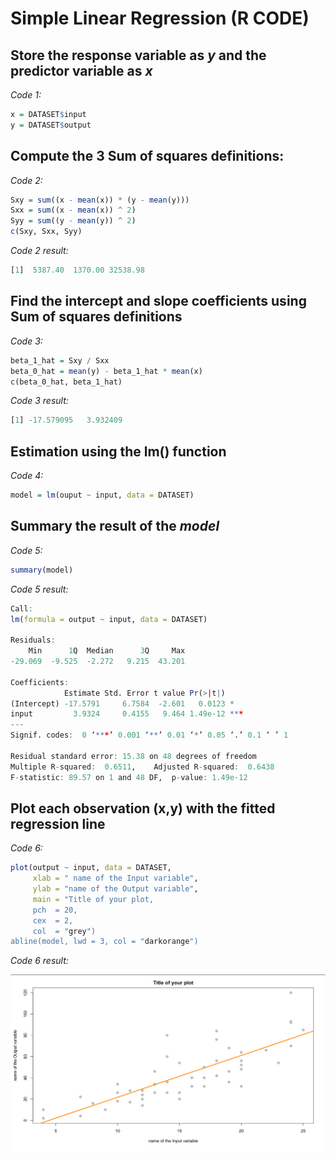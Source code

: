 # Simple Linear Regression (R CODE)

## Store the response variable as $y$ and the predictor variable as $x$

*Code 1:*
```R
x = DATASET$input
y = DATASET$output
```

## Compute the 3 Sum of squares definitions:

*Code 2:*
```R
Sxy = sum((x - mean(x)) * (y - mean(y)))
Sxx = sum((x - mean(x)) ^ 2)
Syy = sum((y - mean(y)) ^ 2)
c(Sxy, Sxx, Syy)
```

*Code 2 result:*
```R
[1]  5387.40  1370.00 32538.98
```

## Find the intercept and slope coefficients using Sum of squares definitions

*Code 3:*
```R
beta_1_hat = Sxy / Sxx
beta_0_hat = mean(y) - beta_1_hat * mean(x)
c(beta_0_hat, beta_1_hat)
```
*Code 3 result:*
```R
[1] -17.579095   3.932409
```

## Estimation using the lm() function

*Code 4:*
```R
model = lm(ouput ~ input, data = DATASET)
```

## Summary the result of the *model*

*Code 5:*
```R
summary(model)
```
*Code 5 result:*
```R
Call:
lm(formula = output ~ input, data = DATASET)

Residuals:
    Min      1Q  Median      3Q     Max 
-29.069  -9.525  -2.272   9.215  43.201 

Coefficients:
            Estimate Std. Error t value Pr(>|t|)    
(Intercept) -17.5791     6.7584  -2.601   0.0123 *  
input         3.9324     0.4155   9.464 1.49e-12 ***
---
Signif. codes:  0 ‘***’ 0.001 ‘**’ 0.01 ‘*’ 0.05 ‘.’ 0.1 ‘ ’ 1

Residual standard error: 15.38 on 48 degrees of freedom
Multiple R-squared:  0.6511,	Adjusted R-squared:  0.6438 
F-statistic: 89.57 on 1 and 48 DF,  p-value: 1.49e-12
```

## Plot each observation (x,y) with the fitted regression line

*Code 6:*
```R
plot(output ~ input, data = DATASET,
     xlab = " name of the Input variable",
     ylab = "name of the Output variable",
     main = "Title of your plot,
     pch  = 20,
     cex  = 2,
     col  = "grey")
abline(model, lwd = 3, col = "darkorange")
```

*Code 6 result:*

![](https://raw.githubusercontent.com/mltools-org/linear-regression/gh-pages/plot1.png)

